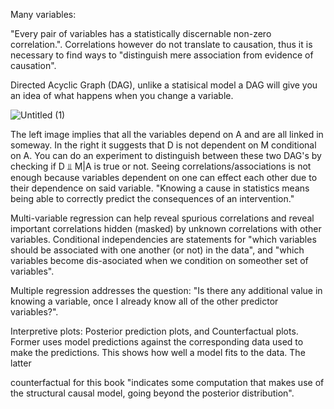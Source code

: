 Many variables:

"Every pair of variables has a statistically discernable non-zero correlation.". Correlations however do not translate to causation, thus it is necessary to find ways to "distinguish mere association from evidence of causation".

Directed Acyclic Graph (DAG), unlike a statisical model a DAG will give you an idea of what happens when you change a variable.

![Untitled (1)](https://github.com/user-attachments/assets/7abd3a52-c24f-4959-ae92-7cbbc3eaf36b)

The left image implies that all the variables depend on A and are all linked in someway. In the right it suggests that D is not dependent on M conditional on A. You can do an experiment to distinguish between these two DAG's by checking if D ⫫ M|A is true or not. Seeing correlations/associations is not enough because variables dependent on one can effect each other due to their dependence on said variable. "Knowing a cause in statistics means being able to correctly predict the consequences of an intervention."

Multi-variable regression can help reveal spurious correlations and reveal important correlations hidden (masked) by unknown correlations with other variables.
Conditional independencies are statements for "which variables should be associated with one another (or not) in the data", and "which variables become dis-asociated when we condition on someother set of variables".

Multiple regression addresses the question: "Is there any additional value in knowing a variable, once I already know all of the other predictor variables?".

Interpretive plots: Posterior prediction plots, and Counterfactual plots.
Former uses model predictions against the corresponding data used to make the predictions. This shows how well a model fits to the data. The latter

counterfactual for this book "indicates some computation that makes use of the structural causal model, going beyond the posterior distribution".
